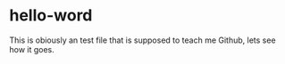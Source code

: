 # hello-word
This is obiously an test file that is supposed to teach me Github, lets see how it goes. 
